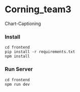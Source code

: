 # Corning_team3
Chart-Captioning

### Install
```shell
cd frontend
pip install -r requirements.txt
npm install
```

### Run Server
```shell
cd frontend
npm run dev
```